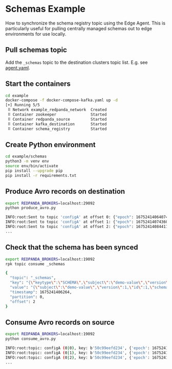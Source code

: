 # Schemas Example

How to synchronize the schema registry topic using the Edge Agent. This is particularly useful for pulling centrally managed schemas out to edge environments for use locally.

## Pull schemas topic

Add the `_schemas` topic to the destination clusters topic list. E.g. see [agent.yaml](../agent.yaml).

## Start the containers

```bash
cd example
docker-compose -f docker-compose-kafka.yaml up -d
[+] Running 5/5
 ⠿ Network example_redpanda_network  Created
 ⠿ Container zookeeper               Started
 ⠿ Container redpanda_source         Started
 ⠿ Container kafka_destination       Started
 ⠿ Container schema_registry         Started
```

## Create Python environment

```bash
cd example/schemas
python3 -m venv env
source env/bin/activate
pip install --upgrade pip
pip install -r requirements.txt
```

## Produce Avro records on destination

```bash
export REDPANDA_BROKERS=localhost:29092
python produce_avro.py

INFO:root:Sent to topic 'configA' at offset 0: {"epoch": 1675241406407434000, "uuid": "5a4e3c5494a04338866fafd4a9789aaf"}
INFO:root:Sent to topic 'configA' at offset 1: {"epoch": 1675241407436049000, "uuid": "60d9d85c9ef04ff0952c432bf7e3ba01"}
INFO:root:Sent to topic 'configA' at offset 2: {"epoch": 1675241408441169000, "uuid": "264a0a38698042f2b774cb191c95399b"}
...
```

## Check that the schema has been synced

```bash
export REDPANDA_BROKERS=localhost:19092
rpk topic consume _schemas

{
  "topic": "_schemas",
  "key": "{\"keytype\":\"SCHEMA\",\"subject\":\"demo-value\",\"version\":1,\"magic\":1}",
  "value": "{\"subject\":\"demo-value\",\"version\":1,\"id\":1,\"schema\":\"{\\\"type\\\":\\\"record\\\",\\\"name\\\":\\\"demo\\\",\\\"fields\\\":[{\\\"name\\\":\\\"epoch\\\",\\\"type\\\":\\\"int\\\"},{\\\"name\\\":\\\"uuid\\\",\\\"type\\\":\\\"string\\\"}]}\",\"deleted\":false}",
  "timestamp": 1675241406264,
  "partition": 0,
  "offset": 2
}
```

## Consume Avro records on source

```bash
export REDPANDA_BROKERS=localhost:19092
python consume_avro.py

INFO:root:topic: configA (0|0), key: b'50c99eefd234', {'epoch': 1675241406407434000, 'uuid': '5a4e3c5494a04338866fafd4a9789aaf'}
INFO:root:topic: configA (0|1), key: b'50c99eefd234', {'epoch': 1675241407436049000, 'uuid': '60d9d85c9ef04ff0952c432bf7e3ba01'}
INFO:root:topic: configA (0|2), key: b'50c99eefd234', {'epoch': 1675241408441169000, 'uuid': '264a0a38698042f2b774cb191c95399b'}
...
```
